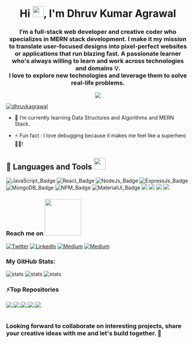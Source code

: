 <h1 align="center">Hi <img src="https://raw.githubusercontent.com/MartinHeinz/MartinHeinz/master/wave.gif" width="30px">, I'm Dhruv Kumar Agrawal</h1>

<h3 align="center">I’m a full-stack web developer and creative coder who specializes in MERN stack development. I make it my mission to translate user-focused designs into pixel-perfect websites or applications that run blazing fast. A passionate learner who's always willing to learn and work across technologies and domains 💡.</br>I love to explore new technologies and leverage them to solve real-life problems.</h3>
<p align="center">
  <a href="#"><img src="https://readme-typing-svg.herokuapp.com?color=FFFF&center=true&lines=1500%2B+Hours+of+Coding+Experience;Data+Structure;Algorithm;MERN+Stack;Full+Stack+Web+Developer"></a>
</p>

<p align="left"> <a href="https://github.com/ryo-ma/github-profile-trophy"><img src="https://github-profile-trophy.vercel.app/?username=dhruvkagrawal" alt="dhruvkagrawal" /></a> </p>

- 🌱 I’m currently learning Data Structures and Algorithms and MERN Stack.

- ⚡ Fun fact : I love debugging because it makes me feel like a superhero🦸‍♀️!

## 🚀 Languages and Tools  <img src = "https://media2.giphy.com/media/QssGEmpkyEOhBCb7e1/giphy.gif?cid=ecf05e47a0n3gi1bfqntqmob8g9aid1oyj2wr3ds3mg700bl&rid=giphy.gif" width = 32px> </h2>
![JavaScript_Badge](https://img.shields.io/badge/JavaScript-323330?style=for-the-badge&logo=javascript&logoColor=F7DF1E)
![React_Badge](https://img.shields.io/badge/React-20232A?style=for-the-badge&logo=react&logoColor=61DAFB)
![NodeJs_Badge](https://img.shields.io/badge/Node.js-339933?style=for-the-badge&logo=nodedotjs&logoColor=white)
![ExpressJs_Badge](https://img.shields.io/badge/Express.js-000000?style=for-the-badge&logo=express&logoColor=white)
![MongoDB_Badge](https://img.shields.io/badge/MongoDB-4EA94B?style=for-the-badge&logo=mongodb&logoColor=white)
![NPM_Badge](https://img.shields.io/badge/npm-CB3837?style=for-the-badge&logo=npm&logoColor=white)
![MaterialUI_Badge](https://img.shields.io/badge/Material--UI-0081CB?style=for-the-badge&logo=material-ui&logoColor=white)
<img src="https://img.shields.io/badge/redis-%23DD0031.svg?&style=for-the-badge&logo=redis&logoColor=white" />
<img src="https://img.shields.io/badge/html5%20-%23e34f26.svg?&style=for-the-badge&logo=html5&logoColor=white" />
<img src="https://img.shields.io/badge/CSS3-1572B6?&style=for-the-badge&logo=css3&logoColor=white" />
<img src="https://img.shields.io/badge/Bootstrap-563D7C?style=for-the-badge&logo=bootstrap&logoColor=white">

### Reach me on <img src='https://raw.githubusercontent.com/ShahriarShafin/ShahriarShafin/main/Assets/handshake.gif' width="100px"> </h2>
<p align="left">
<a href="https://twitter.com/DhruvKagrawal" target="_blank"><img alt="Twitter" src="https://img.shields.io/badge/twitter-%231DA1F2.svg?&style=for-the-badge&logo=twitter&logoColor=white" /></a> <a href="https://www.linkedin.com/in/dhruvkagrawal" target="_blank"><img alt="LinkedIn" src="https://img.shields.io/badge/linkedin-%230077B5.svg?&style=for-the-badge&logo=linkedin&logoColor=white" /></a> <a href="https://medium.com/@DhruvkAgrawal" target="_blank"><img alt="Medium" src="https://img.shields.io/badge/medium-%2312100E.svg?&style=for-the-badge&logo=medium&logoColor=white" /></a> <a href="mailto:dhruvkumaragrawal7@gmail.com" target="_blank"><img alt="Medium" src="https://img.shields.io/badge/Gmail-D14836?style=for-the-badge&logo=gmail&logoColor=white" /></a>
</p>

### My GitHub Stats:
![stats](https://github-readme-stats.vercel.app/api?username=DhruvKagrawal&theme=react&hide_border=true")
![stats](https://github-readme-stats.vercel.app/api/top-langs/?username=DhruvKagrawal&theme=react&hide_border=true")
![stats](https://github-readme-streak-stats.herokuapp.com/?user=DhruvKagrawal&theme=react&hide_border=true")

  
  ### ⚡Top Repositories


<a href="https://github.com/Dhruvkagrawal/FrontendMasters-Clone">
  <img align="center"  src="https://github-readme-stats.vercel.app/api/pin/?username=DhruvKagrawal&repo=FrontendMasters-Clone&File&theme=react" />
</a>
<a href="https://github.com/Dhruvkagrawal/HealtKart.com-Clone">
  <img align="center" src="https://github-readme-stats.vercel.app/api/pin/?username=DhruvKagrawal&repo=HealtKart.com-Clone&theme=react" />
  </a>
   <a href="https://github.com/Dhruvkagrawal/PharmEasy-Clone">
  <img align="center" src="https://github-readme-stats.vercel.app/api/pin/?username=Dhruvkagrawal&repo=PharmEasy-Clone&theme=react" />
</a>
   <a href="https://github.com/Dhruvkagrawal/DhruvKagrawal">
  <img align="center" src="https://github-readme-stats.vercel.app/api/pin/?username=Dhruvkagrawal&repo=DhruvKagrawal&theme=react" />
</a>
  <a href="https://github.com/Dhruvkagrawal/Portfolio">
  <img align="center" src="https://github-readme-stats.vercel.app/api/pin/?username=Dhruvkagrawal&repo=Portfolio&theme=react" />
</a>
  
<br />
<br />

### Looking forward to collaborate on interesting projects, share your creative ideas with me and let's build together. 🤝

